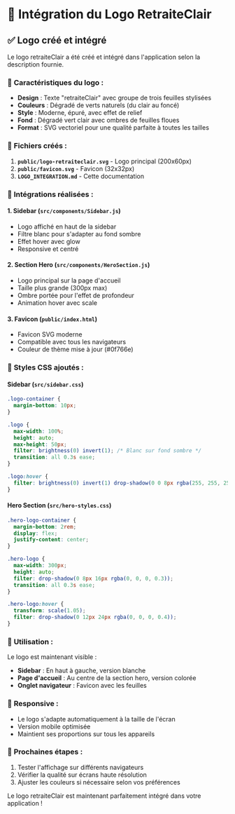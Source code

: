 # 🎨 Intégration du Logo RetraiteClair

## ✅ Logo créé et intégré

Le logo retraiteClair a été créé et intégré dans l'application selon la description fournie.

### 🎨 **Caractéristiques du logo :**
- **Design** : Texte "retraiteClair" avec groupe de trois feuilles stylisées
- **Couleurs** : Dégradé de verts naturels (du clair au foncé)
- **Style** : Moderne, épuré, avec effet de relief
- **Fond** : Dégradé vert clair avec ombres de feuilles floues
- **Format** : SVG vectoriel pour une qualité parfaite à toutes les tailles

### 📁 **Fichiers créés :**

1. **`public/logo-retraiteclair.svg`** - Logo principal (200x60px)
2. **`public/favicon.svg`** - Favicon (32x32px)
3. **`LOGO_INTEGRATION.md`** - Cette documentation

### 🔧 **Intégrations réalisées :**

#### 1. **Sidebar** (`src/components/Sidebar.js`)
- Logo affiché en haut de la sidebar
- Filtre blanc pour s'adapter au fond sombre
- Effet hover avec glow
- Responsive et centré

#### 2. **Section Hero** (`src/components/HeroSection.js`)
- Logo principal sur la page d'accueil
- Taille plus grande (300px max)
- Ombre portée pour l'effet de profondeur
- Animation hover avec scale

#### 3. **Favicon** (`public/index.html`)
- Favicon SVG moderne
- Compatible avec tous les navigateurs
- Couleur de thème mise à jour (#0f766e)

### 🎨 **Styles CSS ajoutés :**

#### Sidebar (`src/sidebar.css`)
```css
.logo-container {
  margin-bottom: 10px;
}

.logo {
  max-width: 100%;
  height: auto;
  max-height: 50px;
  filter: brightness(0) invert(1); /* Blanc sur fond sombre */
  transition: all 0.3s ease;
}

.logo:hover {
  filter: brightness(0) invert(1) drop-shadow(0 0 8px rgba(255, 255, 255, 0.3));
}
```

#### Hero Section (`src/hero-styles.css`)
```css
.hero-logo-container {
  margin-bottom: 2rem;
  display: flex;
  justify-content: center;
}

.hero-logo {
  max-width: 300px;
  height: auto;
  filter: drop-shadow(0 8px 16px rgba(0, 0, 0, 0.3));
  transition: all 0.3s ease;
}

.hero-logo:hover {
  transform: scale(1.05);
  filter: drop-shadow(0 12px 24px rgba(0, 0, 0, 0.4));
}
```

### 🚀 **Utilisation :**

Le logo est maintenant visible :
- **Sidebar** : En haut à gauche, version blanche
- **Page d'accueil** : Au centre de la section hero, version colorée
- **Onglet navigateur** : Favicon avec les feuilles

### 📱 **Responsive :**
- Le logo s'adapte automatiquement à la taille de l'écran
- Version mobile optimisée
- Maintient ses proportions sur tous les appareils

### 🎯 **Prochaines étapes :**
1. Tester l'affichage sur différents navigateurs
2. Vérifier la qualité sur écrans haute résolution
3. Ajuster les couleurs si nécessaire selon vos préférences

Le logo retraiteClair est maintenant parfaitement intégré dans votre application !






